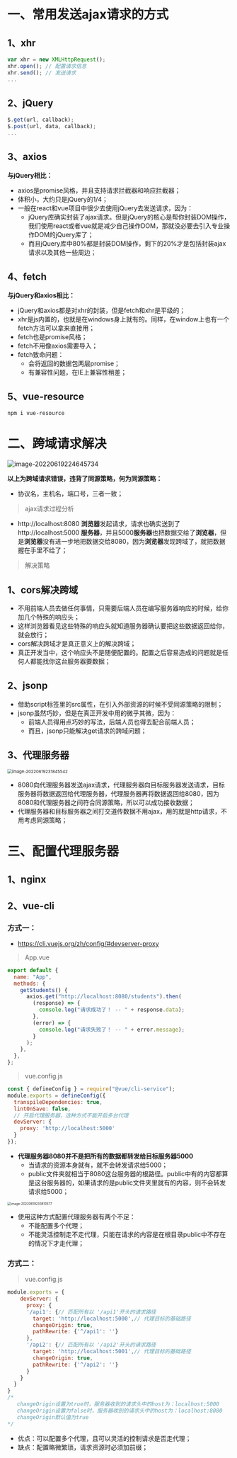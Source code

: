 # 一、常用发送ajax请求的方式

## 1、xhr

```javascript
var xhr = new XMLHttpRequest();
xhr.open(); // 配置请求信息
xhr.send(); // 发送请求
...
```

## 2、jQuery

```javascript
$.get(url, callback);
$.post(url, data, callback);
...
```

## 3、axios

**与jQuery相比：**

- axios是promise风格，并且支持请求拦截器和响应拦截器；
- 体积小，大约只是jQuery的1/4；
- 一般在react和vue项目中很少去使用jQuery去发送请求，因为：
  - jQuery库确实封装了ajax请求。但是jQuery的核心是帮你封装DOM操作，我们使用react或者vue就是减少自己操作DOM，那就没必要去引入专业操作DOM的jQuery库了；
  - 而且jQuery库中80%都是封装DOM操作，剩下的20%才是包括封装ajax请求以及其他一些周边；

## 4、fetch

**与jQuery和axios相比：**

- jQuery和axios都是对xhr的封装，但是fetch和xhr是平级的；
- xhr是js内置的，也就是在windows身上就有的。同样，在window上也有一个fetch方法可以拿来直接用；
- fetch也是promise风格；
- fetch不用像axios需要导入；
- fetch致命问题：
  - 会将返回的数据包两层promise；
  - 有兼容性问题，在IE上兼容性稍差；

## 5、vue-resource

```sh
npm i vue-resource
```

# 二、跨域请求解决

![image-20220619224645734](./assets/跨域(违背同源策略).png)

 **以上为跨域请求错误，违背了同源策略，何为同源策略：**

- 协议名，主机名，端口号，三者一致；

> ajax请求过程分析

- http://localhost:8080 **浏览器**发起请求，请求也确实送到了 http://localhost:5000 **服务器**，并且5000**服务器**也把数据交给了**浏览器**，但是**浏览器**没有进一步地把数据交给8080，因为**浏览器**发现跨域了，就把数据握在手里不给了；

> 解决策略

## 1、cors解决跨域

- 不用前端人员去做任何事情，只需要后端人员在编写服务器响应的时候，给你加几个特殊的响应头；
- 这样浏览器看见这些特殊的响应头就知道服务器确认要把这些数据返回给你，就会放行；
- cors解决跨域才是真正意义上的解决跨域；
- 真正开发当中，这个响应头不是随便配置的。配置之后容易造成的问题就是任何人都能找你这台服务器要数据；

## 2、jsonp

- 借助script标签里的src属性，在引入外部资源的时候不受同源策略的限制；
- jsonp虽然巧妙，但是在真正开发中用的微乎其微，因为：
  - 前端人员得用点巧妙的写法，后端人员也得去配合前端人员；
  - 而且，jsonp只能解决get请求的跨域问题；

## 3、代理服务器

<img src="./assets/代理服务器.png" alt="image-20220619231845542" style="zoom:67%;" />

- 8080向代理服务器发送ajax请求，代理服务器向目标服务器发送请求，目标服务器将数据返回给代理服务器，代理服务器再将数据返回给8080，因为8080和代理服务器之间符合同源策略，所以可以成功接收数据；
- 代理服务器和目标服务器之间打交道传数据不用ajax，用的就是http请求，不用考虑同源策略；

# 三、配置代理服务器

## 1、nginx

## 2、vue-cli

### 方式一：

- https://cli.vuejs.org/zh/config/#devserver-proxy

> App.vue

```javascript
export default {
  name: "App",
  methods: {
    getStudents() {
      axios.get("http://localhost:8080/students").then(
        (response) => {
          console.log("请求成功了！ -- " + response.data);
        },
        (error) => {
          console.log("请求失败了！ -- " + error.message);
        }
      );
    },
  },
};
```

> vue.config.js

```javascript
const { defineConfig } = require("@vue/cli-service");
module.exports = defineConfig({
  transpileDependencies: true,
  lintOnSave: false,
  // 开启代理服务器，这种方式不能开启多台代理
  devServer: {
    proxy: 'http://localhost:5000'
  }
});
```

- **代理服务器8080并不是把所有的数据都转发给目标服务器5000**
  - 当请求的资源本身就有，就不会转发请求给5000；
  - public文件夹就相当于8080这台服务器的根路径。public中有的内容都算是这台服务器的，如果请求的是public文件夹里就有的内容，则不会转发请求给5000；

<img src="./assets/根路径public.png" alt="image-20220619233810577" style="zoom:50%;" />

- 使用这种方式配置代理服务器有两个不足：
  - 不能配置多个代理；
  - 不能灵活控制走不走代理，只能在请求的内容是在根目录public中不存在的情况下才走代理；

### 方式二：

> vue.config.js

```javascript
module.exports = {
	devServer: {
      proxy: {
      '/api1': {// 匹配所有以 '/api1'开头的请求路径
        target: 'http://localhost:5000',// 代理目标的基础路径
        changeOrigin: true,
        pathRewrite: {'^/api1': ''}
      },
      '/api2': {// 匹配所有以 '/api2'开头的请求路径
        target: 'http://localhost:5001',// 代理目标的基础路径
        changeOrigin: true,
        pathRewrite: {'^/api2': ''}
      }
    }
  }
}
/*
   changeOrigin设置为true时，服务器收到的请求头中的host为：localhost:5000
   changeOrigin设置为false时，服务器收到的请求头中的host为：localhost:8080
   changeOrigin默认值为true
*/
```

- 优点：可以配置多个代理，且可以灵活的控制请求是否走代理；
- 缺点：配置略微繁琐，请求资源时必须加前缀；